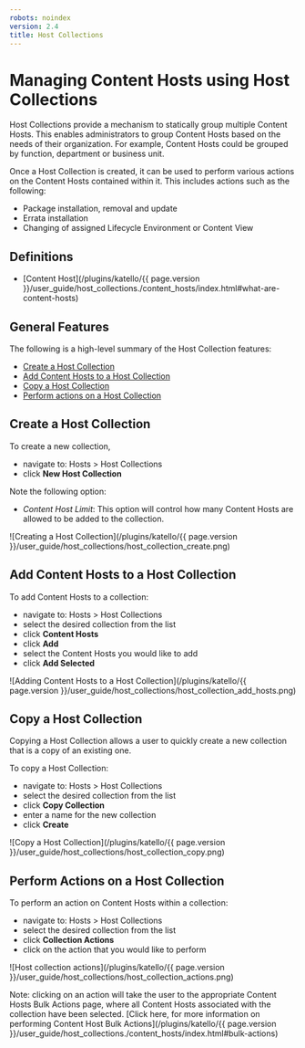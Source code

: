 ```yaml
---
robots: noindex
version: 2.4
title: Host Collections
---
```


# Managing Content Hosts using Host Collections

Host Collections provide a mechanism to statically group multiple Content Hosts.  This enables administrators to group Content Hosts based on the needs of their organization.  For example, Content Hosts could be grouped by function, department or business unit.

Once a Host Collection is created, it can be used to perform various actions on the Content Hosts contained within it.  This includes actions such as the following:

- Package installation, removal and update
- Errata installation
- Changing of assigned Lifecycle Environment or Content View

## Definitions

- [Content Host](/plugins/katello/{{ page.version }}/user_guide/host_collections./content_hosts/index.html#what-are-content-hosts)

## General Features

The following is a high-level summary of the Host Collection features:

- [Create a Host Collection](#create-a-host-collection)
- [Add Content Hosts to a Host Collection](#add-content-hosts-to-a-host-collection)
- [Copy a Host Collection](#copy-a-host-collection)
- [Perform actions on a Host Collection](#perform-actions-on-a-host-collection)

## Create a Host Collection

To create a new collection,

- navigate to: Hosts > Host Collections
- click **New Host Collection**

Note the following option:

- *Content Host Limit*: This option will control how many Content Hosts are allowed to be added to the collection.

![Creating a Host Collection](/plugins/katello/{{ page.version }}/user_guide/host_collections/host_collection_create.png)

## Add Content Hosts to a Host Collection

To add Content Hosts to a collection:

- navigate to: Hosts > Host Collections
- select the desired collection from the list
- click **Content Hosts**
- click **Add**
- select the Content Hosts you would like to add
- click **Add Selected**

![Adding Content Hosts to a Host Collection](/plugins/katello/{{ page.version }}/user_guide/host_collections/host_collection_add_hosts.png)

## Copy a Host Collection

Copying a Host Collection allows a user to quickly create a new collection that is a copy of an existing one.

To copy a Host Collection:

- navigate to: Hosts > Host Collections
- select the desired collection from the list
- click **Copy Collection**
- enter a name for the new collection
- click **Create**

![Copy a Host Collection](/plugins/katello/{{ page.version }}/user_guide/host_collections/host_collection_copy.png)

## Perform Actions on a Host Collection

To perform an action on Content Hosts within a collection:

- navigate to: Hosts > Host Collections
- select the desired collection from the list
- click **Collection Actions**
- click on the action that you would like to perform

![Host collection actions](/plugins/katello/{{ page.version }}/user_guide/host_collections/host_collection_actions.png)

Note: clicking on an action will take the user to the appropriate Content Hosts Bulk Actions page, where all Content Hosts associated with the collection have been selected.  [Click here, for more information on performing Content Host Bulk Actions](/plugins/katello/{{ page.version }}/user_guide/host_collections./content_hosts/index.html#bulk-actions)
